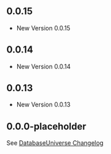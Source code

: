 ## 0.0.15

- New Version 0.0.15


## 0.0.14

- New Version 0.0.14


## 0.0.13

- New Version 0.0.13


## 0.0.0-placeholder

See [DatabaseUniverse Changelog](https://pub.dev/packages/database_universe/changelog)
